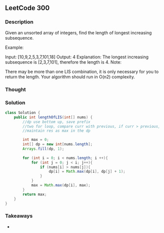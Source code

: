 ## LeetCode 300

### Description
Given an unsorted array of integers, find the length of longest increasing subsequence.

Example:

Input: [10,9,2,5,3,7,101,18]
Output: 4
Explanation: The longest increasing subsequence is [2,3,7,101], therefore the length is 4.
Note:

There may be more than one LIS combination, it is only necessary for you to return the length.
Your algorithm should run in O(n2) complexity.

### Thought


### Solution
```java
class Solution {
    public int lengthOfLIS(int[] nums) {
        //dp use bottom up, save prefix
        //two for loop, compare curr with previous, if curr > previous, dp[curr] = dp[previous] + 1 vs dp[curr], use max
        //maintain res as max in the dp

        int max = 0;
        int[] dp = new int[nums.length];
        Arrays.fill(dp, 1);
        
        for (int i = 0; i < nums.length; i ++){
            for (int j = 0; j < i; j++){
                if (nums[i] > nums[j]){
                    dp[i] = Math.max(dp[i], dp[j] + 1);
                }
            }
            max = Math.max(dp[i], max);
        }
        return max;
    }
}
```

### Takeaways
*
